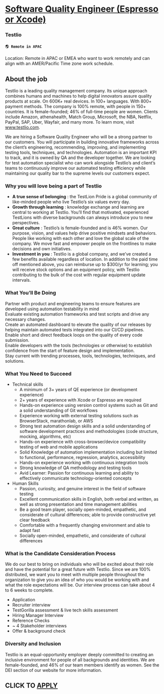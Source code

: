 # [Software Quality Engineer (Espresso or Xcode)](https://www.remotewlb.com/apply/software-quality-engineer-espresso-or-xcode-126467)  
### Testlio  
#### `🌎 Remote in APAC`  

Location: Remote in APAC or EMEA who want to work remotely and can align with an AMER/Pacific Time zone work schedule.

## About the job

Testlio is a leading quality management company. Its unique approach combines humans and machines to help digital innovators assure quality products at scale. On 600K+ real devices. In 100+ languages. With 800+ payment methods. The company is 100% remote, with people in 150+ countries. It is female-founded; 46% of full-time people are women. Clients include Amazon, athenahealth, Match Group, Microsoft, the NBA, Netflix, PayPal, SAP, Uber, Wayfair, and many more. To learn more, visit www.testlio.com.

We are hiring a Software Quality Engineer who will be a strong partner to our customers. You will participate in building innovative frameworks across the client’s engineering, recommending, improving, and implementing testing tools, techniques, and technologies. Automation is an important KPI to track, and it is owned by QA and the developer together. We are looking for test automation specialist who can work alongside Testlio’s and client’s teams to continuously improve our automated testing efficiency while maintaining our quality bar to the supreme levels our customers expect.

### Why you will love being a part of Testlio

  * **A true sense of belonging** : the TestLion Pride is a global community of like-minded people who live Testlio’s six values every day. 
  * **Growth through learning** : knowledge exchange and learning are central to working at Testlio. You’ll find that motivated, experienced TestLions with diverse backgrounds can always introduce you to new perspectives. 
  * **Great culture** : Testlio’s is female-founded and is 46% women. Our purpose, vision, and values help drive positive mindsets and behaviors. People like working with each other and love the global scale of the company. We move fast and empower people on the frontlines to make decisions and own initiatives.
  * **Investment in you** : Testlio is a global company, and we’ve created a few benefits available regardless of location. In addition to the paid time off mentioned above, you can reimburse up to $300/yr for learning; you will receive stock options and an equipment policy, with Testlio contributing to the bulk of the cost with regular equipment update intervals.

### What You’ll Be Doing

Partner with product and engineering teams to ensure features are developed using automation testability in mind  
Evaluate existing automation frameworks and test scripts and drive any necessary changes.  
Create an automated dashboard to elevate the quality of our releases by helping maintain automated tests integrated into our CI/CD pipelines.  
Enable short and direct feedback loops on the quality of every code submission.  
Enable developers with the tools (technologies or otherwise) to establish confidence from the start of feature design and implementation.  
Stay current with trending processes, tools, technologies, techniques, and solutions.

### What You Need to Succeed

  * Technical skills 
    * A minimum of 3+ years of QE experience (or development experience)
    * 2+ years of experience with Xcode or Espresso are required
    * Hands-on experience using version control systems such as Git and a solid understanding of Git workflows
    * Experience working with external testing solutions such as BrowserStack, marathonlab, or AWS
    * Strong test automation design skills and a solid understanding of software development practices and methodologies (code structure, mocking, algorithms, etc)
    * Hands-on experience with cross-browser/device compatibility testing of web and mobile applications
    * Solid Knowledge of automation implementation including but limited to functional, performance, regression, analytics, accessibility
    * Hands-on experience working with continuous integration tools
    * Strong knowledge of QA methodology and testing tools
    * Avid Learner: Passion for continuous learning and ability to effectively communicate technology-oriented concepts
  * Human Skills 
    * Passion, curiosity, and genuine interest in the field of software testing
    * Excellent communication skills in English, both verbal and written, as well as strong presentation and time management abilities
    * Be a good team player, socially open-minded, empathetic, and considerate of cultural differences; able to provide constructive yet clear feedback
    * Comfortable with a frequently changing environment and able to adapt fast
    * Socially open-minded, empathetic, and considerate of cultural differences

### What is the Candidate Consideration Process

We do our best to bring on individuals who will be excited about their role and have the potential for a great future with Testlio. Since we are 100% distributed, we want you to meet with multiple people throughout the organization to give you an idea of who you would be working with and what the role expectations will be. Our interview process can take about 4 to 6 weeks to complete.

  * Application
  * Recruiter interview 
  * TestGorilla assessment & live tech skills assessment
  * Hiring Manager Interview
  * Reference Checks
  * ~ 4 Stakeholder interviews
  * Offer & background check

### Diversity and Inclusion

Testlio is an equal-opportunity employer deeply committed to creating an inclusive environment for people of all backgrounds and identities. We are female-founded, and 46% of our team members identify as women. See the DEI section of our website for more information.

  
## CLICK TO [APPLY](https://www.remotewlb.com/apply/software-quality-engineer-espresso-or-xcode-126467)

